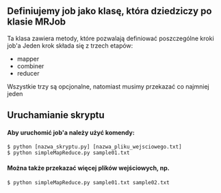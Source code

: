 ## Definiujemy job jako klasę, która dziedziczy po klasie MRJob
Ta klasa zawiera metody, które pozwalają definiować poszczególne kroki job'a
Jeden krok składa się z trzech etapów:
- mapper
- combiner
- reducer

Wszystkie trzy są opcjonalne, natomiast musimy przekazać co najmniej jeden

## Uruchamianie skryptu
#### Aby uruchomić job'a należy użyć komendy:
```
$ python [nazwa_skryptu.py] [nazwa_pliku_wejsciowego.txt]
$ python simpleMapReduce.py sample01.txt
```
#### Można także przekazać więcej plików wejściowych, np.
```
$ python simpleMapReduce.py sample01.txt sample02.txt
```
